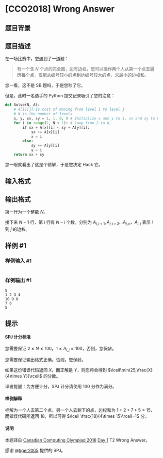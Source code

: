 # [CCO2018] Wrong Answer

## 题目背景



## 题目描述

在一场比赛中，您遇到了一道题：
> 有一个含 $N$ 个点的完全图，边有边权，您可以操作两个人从第一个点去遍历每个点，仅能从编号较小的点到达编号较大的点，求最小的边权和。

您一看，这不是 SB 题吗，于是您秒了它。

但是，此时一名选手的 Python 提交记录吸引了您的注意：
```python
def Solve(N, A):
    # A[i][j] is cost of moving from level i to level j
    # N is the number of levels
    x, y, sx, sy = 1, 1, 0, 0 # Initialize x and y to 1, sx and sy to 0
    for i in range(2, N + 1): # loop from 2 to N
        if sx + A[x][i] < sy + A[y][i]:
            sx += A[x][i]
            x = i
        else:
            sy += A[y][i]
            y = i
    return sx + sy
```
您一眼就看出了这是个错解，于是您决定 Hack 它。

## 输入格式



## 输出格式

第一行为一个整数 $N$。

接下来 $N-1$ 行，第 $i$ 行有 $N-i$ 个数，分别为 $A_{i,i+1},A_{i,i+2}\ldots A_{i,n}$，$A_{i,j}$ 表示 $i$ 到 $j$ 的边权。

## 样例 #1

### 样例输入 #1
```
```

### 样例输出 #1

```
5
1 2 3 4
10 9 8
7 6
5
```

## 提示

#### SPJ 计分标准
您需要保证 $2\le N\le 100$，$1\le A_{i,j}\le 100$，否则，您保龄。

您需要保证输出格式正确，否则，您保龄。

如果这份错误代码返回 $X$，而正解是 $Y$，则您将会得到 $\lceil\min(25,\frac{X}{4\times Y})\rceil$ 的分数。

译者提醒：为方便计分，SPJ 计分请使用 $100$ 分作为满分。

#### 样例解释
标解为一个人去第二个点，另一个人去剩下的点，边权和为 $1+2+7+5=15$，而错误代码所返回 $18$，所以可得 $\lceil \frac{18}{4\times 15}\rceil=1$ 分。

#### 说明
本题译自 [Canadian Computing Olympiad 2018](https://cemc.math.uwaterloo.ca/contests/computing/2018) [Day 1](https://cemc.math.uwaterloo.ca/contests/computing/2018/stage%202/day1.pdf) T2 Wrong Answer。

感谢 @[tiger2005](https://www.luogu.com.cn/user/60864) 提供的 SPJ。
